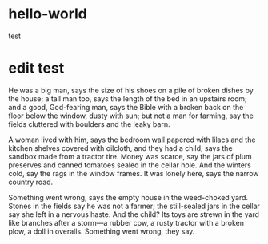 # hello-world
test

# edit test

He was a big man, says the size of his shoes
on a pile of broken dishes by the house;
a tall man too, says the length of the bed
in an upstairs room; and a good, God-fearing man,
says the Bible with a broken back
on the floor below the window, dusty with sun;
but not a man for farming, say the fields
cluttered with boulders and the leaky barn.

A woman lived with him, says the bedroom wall
papered with lilacs and the kitchen shelves
covered with oilcloth, and they had a child,
says the sandbox made from a tractor tire.
Money was scarce, say the jars of plum preserves
and canned tomatoes sealed in the cellar hole.
And the winters cold, say the rags in the window frames.
It was lonely here, says the narrow country road.

Something went wrong, says the empty house
in the weed-choked yard. Stones in the fields
say he was not a farmer; the still-sealed jars
in the cellar say she left in a nervous haste.
And the child? Its toys are strewn in the yard
like branches after a storm—a rubber cow,
a rusty tractor with a broken plow,
a doll in overalls. Something went wrong, they say.

